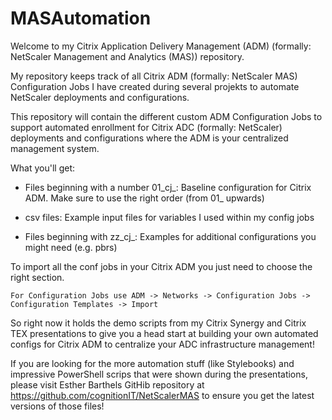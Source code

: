 # MASAutomation

Welcome to my Citrix Application Delivery Management (ADM) (formally: NetScaler Management and Analytics (MAS)) repository.

My repository keeps track of all Citrix ADM (formally: NetScaler MAS) Configuration Jobs I have created during several projekts to automate NetScaler deployments and configurations.

This repository will contain the different custom ADM Configuration Jobs to support automated enrollment for Citrix ADC (formally: NetScaler) deployments and configurations where the ADM is your centralized management system.

What you'll get:

- Files beginning with a number 01_cj_:
    Baseline configuration for Citrix ADM. Make sure to use the right order (from 01_ upwards)

- csv files:
    Example input files for variables I used within my config jobs
    
- Files beginning with zz_cj_:
    Examples for additional configurations you might need (e.g. pbrs)
    
To import all the conf jobs in your Citrix ADM you just need to choose the right section.

    For Configuration Jobs use ADM -> Networks -> Configuration Jobs -> Configuration Templates -> Import

So right now it holds the demo scripts from my Citrix Synergy and Citrix TEX presentations to give you a head start at building your own automated configs for Citrix ADM to centralize your ADC infrastructure management!

If you are looking for the more automation stuff (like Stylebooks) and impressive PowerShell scrips that were shown during the presentations, please visit Esther Barthels GitHib repository at https://github.com/cognitionIT/NetScalerMAS to ensure you get the latest versions of those files!
